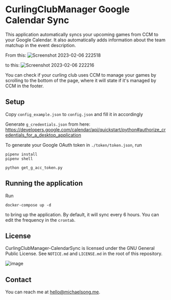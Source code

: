 # CurlingClubManager Google Calendar Sync
This application automatically syncs your upcoming games from CCM to your Google Calendar. It also automatically adds information about the team matchup in the event description.

From this:
![Screenshot 2023-02-06 222518](https://user-images.githubusercontent.com/16067442/217140945-ae710c3d-4f28-4494-b2ce-372e75f20879.png)

to this:
![Screenshot 2023-02-06 222216](https://user-images.githubusercontent.com/16067442/217140952-1eac9201-349c-4f6c-8171-6bb3740379e0.png)

You can check if your curling club uses CCM to manage your games by scrolling to the bottom of the page, where it will state if it's managed by CCM in the footer.

## Setup

Copy `config_example.json` to `config.json` and fill it in accordingly

Generate `g_credentials.json` from here:
https://developers.google.com/calendar/api/quickstart/python#authorize_credentials_for_a_desktop_application

To generate your Google OAuth token in `./token/token.json`, run
```
pipenv install
pipenv shell

python get_g_acc_token.py
```

## Running the application
Run
```
docker-compose up -d
```
to bring up the application. By default, it will sync every 6 hours. You can edit the frequency in the `crontab`.

## License

CurlingClubManager-CalendarSync is licensed under the GNU General Public License. See `NOTICE.md` and `LICENSE.md` in the root of this repository.

![image](https://www.gnu.org/graphics/gplv3-with-text-136x68.png)

## Contact

You can reach me at <hello@michaelsong.me>.
